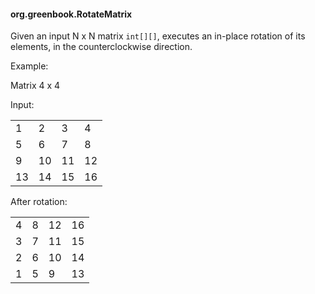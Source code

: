 #### org.greenbook.RotateMatrix

Given an input N x N matrix `int[][]`, executes an in-place rotation of its elements, in the counterclockwise direction.

Example:

Matrix 4 x 4

Input:

|    |    |    |    |
|----|----|----|----|
|  1 |  2 |  3 |  4 |
|  5 |  6 |  7 |  8 |
|  9 | 10 | 11 | 12 |
| 13 | 14 | 15 | 16 |

After rotation:

|    |    |    |    |
|----|----|----|----|
|  4 |  8 | 12 | 16 |
|  3 |  7 | 11 | 15 |
|  2 |  6 | 10 | 14 |
|  1 |  5 |  9 | 13 |